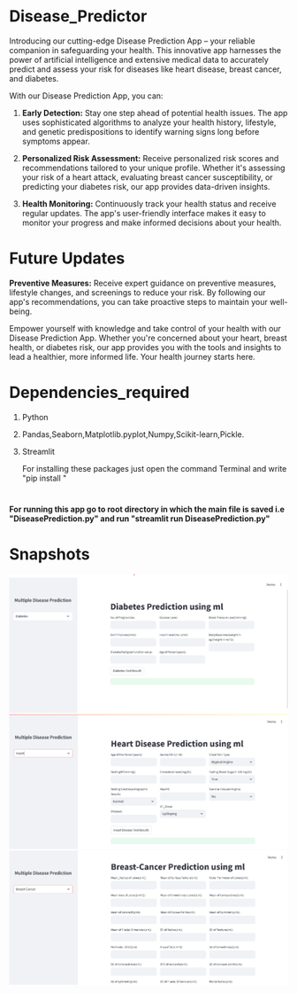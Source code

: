 # Disease_Predictor
Introducing our cutting-edge Disease Prediction App – your reliable companion in safeguarding your health. This innovative app harnesses the power 
of artificial intelligence and extensive medical data to accurately predict and assess your risk for diseases like heart disease, breast cancer, and
diabetes.

With our Disease Prediction App, you can:

1. **Early Detection:** Stay one step ahead of potential health issues. The app uses sophisticated algorithms to analyze your health history,
   lifestyle, and genetic predispositions to identify warning signs long before symptoms appear.

3. **Personalized Risk Assessment:** Receive personalized risk scores and recommendations tailored to your unique profile. Whether it's assessing your
   risk of a heart attack, evaluating breast cancer susceptibility, or predicting your diabetes risk, our app provides data-driven insights.

5. **Health Monitoring:** Continuously track your health status and receive regular updates. The app's user-friendly interface makes it easy to monitor
   your progress and make informed decisions about your health.

# Future Updates
**Preventive Measures:** Receive expert guidance on preventive measures, lifestyle changes, and screenings to reduce your risk. By following our
   app's recommendations, you can take proactive steps to maintain your well-being.

Empower yourself with knowledge and take control of your health with our Disease Prediction App. Whether you're concerned about your heart, breast 
health, or diabetes risk, our app provides you with the tools and insights to lead a healthier, more informed life. Your health journey starts here.

# Dependencies_required
1. Python
2. Pandas,Seaborn,Matplotlib.pyplot,Numpy,Scikit-learn,Pickle.
3. Streamlit

   For installing these packages just open the command Terminal and write "pip install <package-name>"
#
**For running this app go to root directory in which the main file is saved i.e "DiseasePrediction.py" and run "streamlit run DiseasePrediction.py"**

# Snapshots
![Alt text](./Screenshot%202024-08-10%20102124.png)
![Alt text](./Screenshot%202024-08-10%20102154.png)
![Alt text](./Screenshot%202024-08-10%20102257.png)
